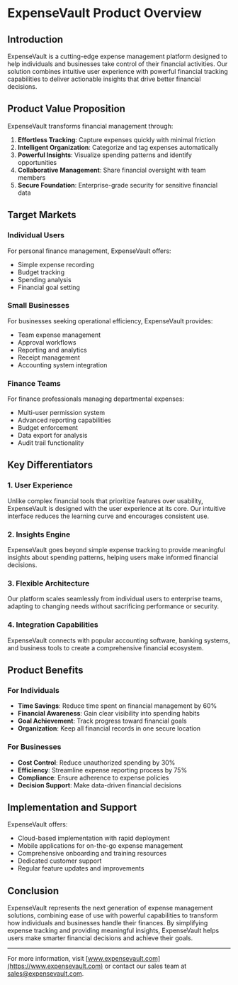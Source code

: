 # ExpenseVault Product Overview

## Introduction

ExpenseVault is a cutting-edge expense management platform designed to help individuals and businesses take control of their financial activities. Our solution combines intuitive user experience with powerful financial tracking capabilities to deliver actionable insights that drive better financial decisions.

## Product Value Proposition

ExpenseVault transforms financial management through:

1. **Effortless Tracking**: Capture expenses quickly with minimal friction
2. **Intelligent Organization**: Categorize and tag expenses automatically
3. **Powerful Insights**: Visualize spending patterns and identify opportunities
4. **Collaborative Management**: Share financial oversight with team members
5. **Secure Foundation**: Enterprise-grade security for sensitive financial data

## Target Markets

### Individual Users

For personal finance management, ExpenseVault offers:

- Simple expense recording
- Budget tracking
- Spending analysis
- Financial goal setting

### Small Businesses

For businesses seeking operational efficiency, ExpenseVault provides:

- Team expense management
- Approval workflows
- Reporting and analytics
- Receipt management
- Accounting system integration

### Finance Teams

For finance professionals managing departmental expenses:

- Multi-user permission system
- Advanced reporting capabilities
- Budget enforcement
- Data export for analysis
- Audit trail functionality

## Key Differentiators

### 1. User Experience

Unlike complex financial tools that prioritize features over usability, ExpenseVault is designed with the user experience at its core. Our intuitive interface reduces the learning curve and encourages consistent use.

### 2. Insights Engine

ExpenseVault goes beyond simple expense tracking to provide meaningful insights about spending patterns, helping users make informed financial decisions.

### 3. Flexible Architecture

Our platform scales seamlessly from individual users to enterprise teams, adapting to changing needs without sacrificing performance or security.

### 4. Integration Capabilities

ExpenseVault connects with popular accounting software, banking systems, and business tools to create a comprehensive financial ecosystem.

## Product Benefits

### For Individuals

- **Time Savings**: Reduce time spent on financial management by 60%
- **Financial Awareness**: Gain clear visibility into spending habits
- **Goal Achievement**: Track progress toward financial goals
- **Organization**: Keep all financial records in one secure location

### For Businesses

- **Cost Control**: Reduce unauthorized spending by 30%
- **Efficiency**: Streamline expense reporting process by 75%
- **Compliance**: Ensure adherence to expense policies
- **Decision Support**: Make data-driven financial decisions

## Implementation and Support

ExpenseVault offers:

- Cloud-based implementation with rapid deployment
- Mobile applications for on-the-go expense management
- Comprehensive onboarding and training resources
- Dedicated customer support
- Regular feature updates and improvements

## Conclusion

ExpenseVault represents the next generation of expense management solutions, combining ease of use with powerful capabilities to transform how individuals and businesses handle their finances. By simplifying expense tracking and providing meaningful insights, ExpenseVault helps users make smarter financial decisions and achieve their goals.

---

For more information, visit [www.expensevault.com](https://www.expensevault.com) or contact our sales team at <sales@expensevault.com>.
